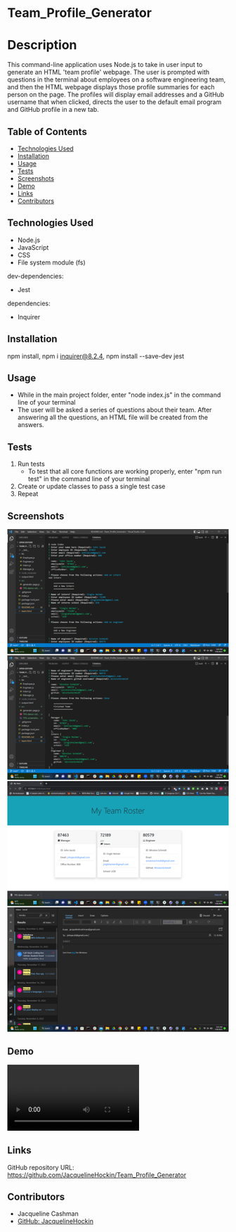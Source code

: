 # Team_Profile_Generator


# Description

This command-line application uses Node.js to take in user input to generate an HTML 'team profile' webpage. The user is prompted with questions in the terminal about employees on a software engineering team, and then the HTML webpage displays those profile summaries for each person on the page. The profiles will display email addresses and a GitHub username that when clicked, directs the user to the default email program and GitHub profile in a new tab. 


## Table of Contents 
* [Technologies Used](#technologies-used)
* [Installation](#installation)
* [Usage](#usage)
* [Tests](#tests)
* [Screenshots](#screenshots)
* [Demo](#demo)
* [Links](#links)
* [Contributors](#contributors)


## Technologies Used

- Node.js
- JavaScript
- CSS
- File system module (fs)

dev-dependencies: 
- Jest

dependencies: 
- Inquirer


## Installation

npm install, npm i inquirer@8.2.4, npm install --save-dev jest


## Usage 

- While in the main project folder, enter "node index.js" in the command line of your terminal
- The user will be asked a series of questions about their team. After answering all the questions, an HTML file will be created from the answers. 


## Tests

1. Run tests
    - To test that all core functions are working properly, enter "npm run test" in the command line of your terminal 
2. Create or update classes to pass a single test case
3. Repeat


## Screenshots

![TPG-screenshot1](./images-demo/TPG-screenshot1.png)
![TPG-screenshot2](./images-demo/TPG-screenshot2.png)
![TPG-screenshot3](./images-demo/TPG-screenshot3.png)
![TPG-screenshot4](./images-demo/TPG-screenshot4.png)

## Demo 

![TPG-demo-vid](./images-demo/TPG-demo-vid.webm)


## Links 

GitHub repository URL: https://github.com/JacquelineHockin/Team_Profile_Generator


## Contributors 
- Jacqueline Cashman
- [GitHub: JacquelineHockin](https://github.com/jacquelinehockin)